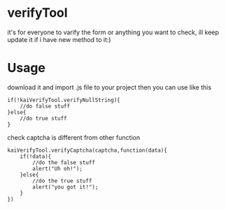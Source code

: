 # verifyTool
it's for everyone to varify the form or anything you want to check,
ill keep update it if i have new method to it:)
# Usage
download it and import .js file to your project
then you can use like this
```
if(!kaiVerifyTool.verifyNullString){
    //do false stuff
}else{
    //do true stuff
}
```

check captcha is different from other function
```
kaiVerifyTool.verifyCaptcha(captcha,function(data){
    if(!data){
        //do the false stuff
      	alert("Uh oh!");
    }else{
        //do the true stuff
      	alert("you got it!");
    }
})
```
